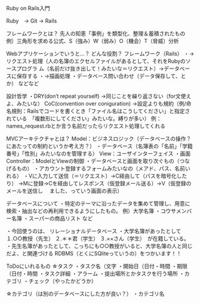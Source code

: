 Ruby on Rails入門

Ruby　→ Git → Rails

フレームワークとは？
先人の知恵「事例」を類型化、整理＆蓄積されたもの
例）三角形を求める公式、S（強み）W（弱み）O（機会）T（脅威）分析

Webアプリケーションでいうと…？
どんな役割？
フレームワーク（Rails）
・→リクエスト処理（人の名簿のエクセルファイルがあるとして、それをRubyのソースプログラ	ム（名前だけ抜き出して！みたいな＝リクエスト）→データベースに保存する
・→描画処理
・データベース問い合わせ（データ保存して、とか）
などなど

設計哲学
・DRY(don’t repeat yourself)
→同じことを繰り返さない（for文使えよ、みたいな）
CoC(convention over coniguration)
→設定よりも規約（例/命名規則：Railsでコードを書くとき「ファイル名はこうしてください」と指定されている　「複数形にしてください」みたいな。縛りが多い）
例：names_request.rbとか言う名前だったらリクエスト処理してくれる


MVCアーキテクチャとは？
Model：ビジネスロジック（データベースの操作？にあたっての制約というか考え方？）
	・データベース（名簿表の「名前」「学籍番号」「性別」みたいなのを管理する）
View：ユーザインターフェイス
	・画面
Controller：ModelとViewの制御
	・データベースと画面を取り次ぐもの（つなげるもの）
	・アカウント登録するフォームみたいなの（メアド、パス、名前いれる）
	・Vに入力して送信（＝リクエスト）→C経由して（パスを暗号化したり）
	→Mに登録→Cを経由してレスポンス（仮登録メール送る）→V（仮登録のメールを送信し
	　ました、っていう画面の表示）






データベースについて
・特定のテーマに沿ったデータを集めて管理し、用意に検索・抽出などの再利用できるようにしたもの。
例）大学名簿
・コウサメンバー名簿
・スーパーの商品リスト
など

・今回使うのは、
	リレーショナルデータベース
		・大学名簿があったとして
			１.○○教授（先生）
			２.＊＊君（学生）
			３.××さん（学生）　が在籍している。
		・先生名簿があったとして、こっちにも○○教授がいると、大学名簿の人と同じだよ、と関連づける
	RDBMS（とくにSQliteっていうの）をつかいます！！


ToDoにいれるもの
☆タスク
・タスク名（文字
・開始日（日付・時間
・期限（日付・時間
・タスク詳細
・アラーム
・提出場所とかタスクを行う場所
・カテゴリ
・チェック（やったかどうか）

☆カテゴリ（は別のデータベースにした方が良い？）
・カテゴリ名
